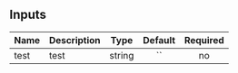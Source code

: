 <!-- BEGINNING OF PRE-COMMIT-TERRAFORM DOCS HOOK -->

## Inputs

| Name | Description | Type | Default | Required |
|------|-------------|:----:|:-----:|:-----:|
| test | test | string | `` | no |

<!-- END OF PRE-COMMIT-TERRAFORM DOCS HOOK -->
